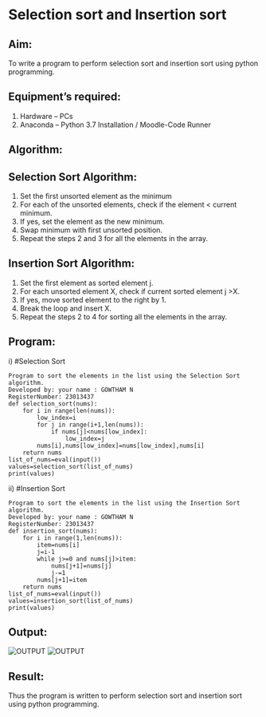 # Selection sort and Insertion sort
## Aim:
To write a program to perform selection sort and insertion sort using python programming.
## Equipment’s required:
1.	Hardware – PCs
2.	Anaconda – Python 3.7 Installation / Moodle-Code Runner
## Algorithm:
## Selection Sort Algorithm:
1.	Set the first unsorted element as the minimum
2.	For each of the unsorted elements, check if the element < current minimum.
3.	If yes, set the element as the new minimum.
4.	Swap minimum with first unsorted position.
5.	Repeat the steps 2 and 3 for all the elements in the array.
## Insertion Sort Algorithm:
1.	Set the first element as sorted element j.
2.	For each unsorted element X, check if current sorted element j >X.
3.	If yes, move sorted element to the right by 1.
4.	Break the loop and insert X.
5.	Repeat the steps 2 to 4 for sorting all the elements in the array.
## Program:
i)	#Selection Sort
```
Program to sort the elements in the list using the Selection Sort algorithm.
Developed by: your name : GOWTHAM N
RegisterNumber: 23013437
def selection_sort(nums):
    for i in range(len(nums)):
        low_index=i
        for j in range(i+1,len(nums)):
            if nums[j]<nums[low_index]:
                low_index=j
        nums[i],nums[low_index]=nums[low_index],nums[i]
    return nums
list_of_nums=eval(input())
values=selection_sort(list_of_nums)
print(values)
```
ii)	#Insertion Sort
```
Program to sort the elements in the list using the Insertion Sort algorithm.
Developed by: your name : GOWTHAM N
RegisterNumber: 23013437
def insertion_sort(nums):
    for i in range(1,len(nums)):
        item=nums[i]
        j=i-1
        while j>=0 and nums[j]>item:
            nums[j+1]=nums[j]
            j-=1
        nums[j+1]=item
    return nums
list_of_nums=eval(input())
values=insertion_sort(list_of_nums)
print(values)
```
## Output:
![OUTPUT](https://github.com/GOWTHAM54577/Sorting-Algorithm/assets/144589420/8ed74f7b-7b35-404a-b6e0-2a122a4aa455)
![OUTPUT](https://github.com/GOWTHAM54577/Sorting-Algorithm/assets/144589420/59912cf4-16ca-4602-9bc3-0bbbcdd84b16)
## Result:
Thus the program is written to perform selection sort and insertion sort using python programming.
